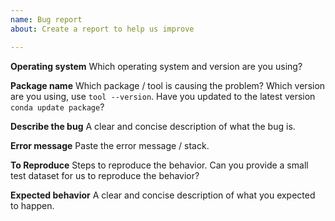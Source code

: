 ```yaml
---
name: Bug report
about: Create a report to help us improve

---
```


**Operating system**
Which operating system and version are you using?

**Package name**
Which package / tool is causing the problem? Which version are you using, use `tool --version`. Have you updated to the latest version `conda update package`?

**Describe the bug**
A clear and concise description of what the bug is.

**Error message**
Paste the error message / stack.

**To Reproduce**
Steps to reproduce the behavior. Can you provide a small test dataset for us to reproduce the behavior?

**Expected behavior**
A clear and concise description of what you expected to happen.
